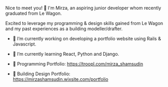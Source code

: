 Nice to meet you! 👋 I'm Mirza, an aspiring junior developer whom recently graduated from Le Wagon. 

Excited to leverage my programming & design skills gained from Le Wagon and my past experiences as a building modeller/drafter.

- 🔭 I’m currently working on developing a portfolio website using Rails & Javascript.

- 🌱 I’m currently learning React, Python and Django.

- 💼 Programming Portfolio: https://troopl.com/mirza_shamsudin
 
- 🏡 Building Design Portfolio: https://mirzashamsudin.wixsite.com/portfolio
